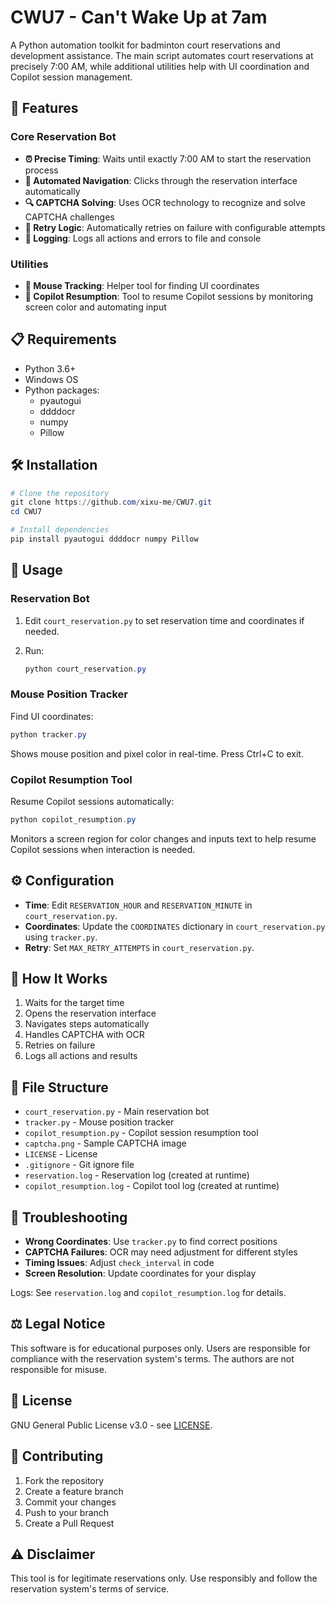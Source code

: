 # CWU7 - Can't Wake Up at 7am

A Python automation toolkit for badminton court reservations and development assistance. The main script automates court reservations at precisely 7:00 AM, while additional utilities help with UI coordination and Copilot session management.

## 🚀 Features

### Core Reservation Bot

- **⏰ Precise Timing**: Waits until exactly 7:00 AM to start the reservation process
- **🤖 Automated Navigation**: Clicks through the reservation interface automatically
- **🔍 CAPTCHA Solving**: Uses OCR technology to recognize and solve CAPTCHA challenges
- **🔄 Retry Logic**: Automatically retries on failure with configurable attempts
- **📝 Logging**: Logs all actions and errors to file and console

### Utilities

- **🎯 Mouse Tracking**: Helper tool for finding UI coordinates
- **💬 Copilot Resumption**: Tool to resume Copilot sessions by monitoring screen color and automating input

## 📋 Requirements

- Python 3.6+
- Windows OS
- Python packages:
  - pyautogui
  - ddddocr
  - numpy
  - Pillow

## 🛠️ Installation

```powershell
# Clone the repository
git clone https://github.com/xixu-me/CWU7.git
cd CWU7

# Install dependencies
pip install pyautogui ddddocr numpy Pillow
```

## 📖 Usage

### Reservation Bot

1. Edit `court_reservation.py` to set reservation time and coordinates if needed.
2. Run:

   ```powershell
   python court_reservation.py
   ```

### Mouse Position Tracker

Find UI coordinates:

```powershell
python tracker.py
```

Shows mouse position and pixel color in real-time. Press Ctrl+C to exit.

### Copilot Resumption Tool

Resume Copilot sessions automatically:

```powershell
python copilot_resumption.py
```

Monitors a screen region for color changes and inputs text to help resume Copilot sessions when interaction is needed.

## ⚙️ Configuration

- **Time**: Edit `RESERVATION_HOUR` and `RESERVATION_MINUTE` in `court_reservation.py`.
- **Coordinates**: Update the `COORDINATES` dictionary in `court_reservation.py` using `tracker.py`.
- **Retry**: Set `MAX_RETRY_ATTEMPTS` in `court_reservation.py`.

## 🔧 How It Works

1. Waits for the target time
2. Opens the reservation interface
3. Navigates steps automatically
4. Handles CAPTCHA with OCR
5. Retries on failure
6. Logs all actions and results

## 📁 File Structure

- `court_reservation.py` - Main reservation bot
- `tracker.py` - Mouse position tracker
- `copilot_resumption.py` - Copilot session resumption tool
- `captcha.png` - Sample CAPTCHA image
- `LICENSE` - License
- `.gitignore` - Git ignore file
- `reservation.log` - Reservation log (created at runtime)
- `copilot_resumption.log` - Copilot tool log (created at runtime)

## 🔧 Troubleshooting

- **Wrong Coordinates**: Use `tracker.py` to find correct positions
- **CAPTCHA Failures**: OCR may need adjustment for different styles
- **Timing Issues**: Adjust `check_interval` in code
- **Screen Resolution**: Update coordinates for your display

Logs: See `reservation.log` and `copilot_resumption.log` for details.

## ⚖️ Legal Notice

This software is for educational purposes only. Users are responsible for compliance with the reservation system's terms. The authors are not responsible for misuse.

## 📄 License

GNU General Public License v3.0 - see [LICENSE](LICENSE).

## 🤝 Contributing

1. Fork the repository
2. Create a feature branch
3. Commit your changes
4. Push to your branch
5. Create a Pull Request

## ⚠️ Disclaimer

This tool is for legitimate reservations only. Use responsibly and follow the reservation system's terms of service.
